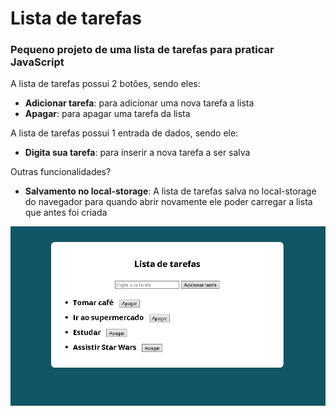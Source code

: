 # Lista de tarefas

<h3>Pequeno projeto de uma lista de tarefas para praticar JavaScript</h3>

<p>
    A lista de tarefas possui 2 botões, sendo eles: 
    <ul>
        <li><b>Adicionar tarefa</b>: para adicionar uma nova tarefa a lista</li>
        <li><b>Apagar</b>: para apagar uma tarefa da lista</li>
    </ul>
</p>

<p>
    A lista de tarefas possui 1 entrada de dados, sendo ele: </br>
<ul>
    <li><b>Digita sua tarefa</b>: para inserir a nova tarefa a ser salva</li>
  </ul>
</p>

<p>
Outras funcionalidades?</br>
<ul>
    <li><b>Salvamento no local-storage</b>: A lista de tarefas salva no local-storage do navegador para quando abrir novamente ele poder carregar a lista que antes foi criada</li>
  </ul>
</p>

![to-do](/readme-assets/to-do.png?raw=true 'to-do')
